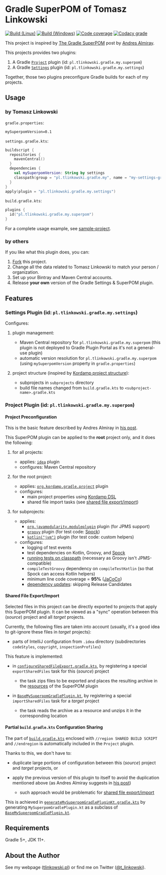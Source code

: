 # Gradle SuperPOM of Tomasz Linkowski

[![Build (Linux)](https://img.shields.io/travis/com/tlinkowski/tlinkowski-superpom/master.svg?logo=linux)](https://travis-ci.com/tlinkowski/tlinkowski-superpom)
[![Build (Windows)](https://img.shields.io/appveyor/ci/tlinkowski/tlinkowski-superpom/master.svg?logo=windows)](https://ci.appveyor.com/project/tlinkowski/tlinkowski-superpom/branch/master)
[![Code coverage](https://img.shields.io/codecov/c/github/tlinkowski/tlinkowski-superpom.svg)](https://codecov.io/gh/tlinkowski/tlinkowski-superpom)
[![Codacy grade](https://img.shields.io/codacy/grade/81a0cef956a34083accd2f8e401a66de.svg)](https://app.codacy.com/project/tlinkowski/tlinkowski-superpom/dashboard)

This project is inspired by [The Gradle SuperPOM](http://andresalmiray.com/the-gradle-superpom/) post by
[Andres Almiray](https://twitter.com/aalmiray).

This projects provides two plugins:

1. A Gradle [`Project`](https://docs.gradle.org/current/javadoc/org/gradle/api/Project.html) plugin (id: `pl.tlinkowski.gradle.my.superpom`)
2. A Gradle [`Settings`](https://docs.gradle.org/current/javadoc/org/gradle/api/initialization/Settings.html) plugin (id: `pl.tlinkowski.gradle.my.settings`)

Together, those two plugins preconfigure Gradle builds for each of my projects.

## Usage

### by Tomasz Linkowski

`gradle.properties`:

```properties
mySuperpomVersion=0.1
```

`settings.gradle.kts`:

```kotlin
buildscript {
  repositories {
    mavenCentral()
  }
  dependencies {
    val mySuperpomVersion: String by settings
    classpath(group = "pl.tlinkowski.gradle.my", name = "my-settings-gradle-plugin", version = mySuperpomVersion)
  }
}
apply(plugin = "pl.tlinkowski.gradle.my.settings")
```

`build.gradle.kts`:

```kotlin
plugins {
  id("pl.tlinkowski.gradle.my.superpom")
}
```

For a complete usage example, see [sample-project](test-data/sample-project).

### by others

If you like what this plugin does, you can:

1. [Fork](https://github.com/tlinkowski/tlinkowski-superpom/fork) this project.
2. Change all the data related to Tomasz Linkowski to match your person / organization.
3. Set up your Bintray and Maven Central accounts.
4. Release **your own** version of the Gradle Settings & SuperPOM plugin.

## Features

### Settings Plugin (id: `pl.tlinkowski.gradle.my.settings`)

Configures:

1. plugin management:
    - Maven Central repository for `pl.tlinkowski.gradle.my.superpom` (this plugin is not deployed to Gradle Plugin Portal as it's not a general-use plugin)
    - automatic version resolution for `pl.tlinkowski.gradle.my.superpom` (using `mySuperpomVersion` property in `gradle.properties`)

2. project structure (inspired by [Kordamp project structure](https://aalmiray.github.io/kordamp-gradle-plugins/#_project_structure)):
    - subprojects in `subprojects` directory
    - build file names changed from `build.gradle.kts` to `<subproject-name>.gradle.kts`

### Project Plugin (id: `pl.tlinkowski.gradle.my.superpom`)

#### Project Preconfiguration

This is the basic feature described by Andres Almiray in [his post](http://andresalmiray.com/the-gradle-superpom/).

This SuperPOM plugin can be applied to the **root** project only, and it does the following:

1. for all projects:
    - applies: [`idea`](https://docs.gradle.org/current/userguide/idea_plugin.html) plugin
    - configures: Maven Central repository

2. for the root project:
    - applies: [`org.kordamp.gradle.project`](https://aalmiray.github.io/kordamp-gradle-plugins/#_org_kordamp_gradle_project) plugin
    - configures:
      - main project properties using [Kordamp DSL](https://aalmiray.github.io/kordamp-gradle-plugins/#_org_kordamp_gradle_base_dsl)
      - shared file import tasks (see [shared file export/import](#shared-file-exportimport))

3. for subprojects:
    - applies:
      - [`org.javamodularity.moduleplugin`](https://github.com/java9-modularity/gradle-modules-plugin) plugin
        (for JPMS support)
      - [`groovy`](https://docs.gradle.org/current/userguide/groovy_plugin.html) plugin
         (for test code: [Spock](http://spockframework.org/))
      - [`kotlin("jvm")`](https://kotlinlang.org/docs/reference/using-gradle.html) plugin
        (for test code: custom helpers)
    - configures:
      - logging of test events
      - test dependencies on Kotlin, Groovy, and [Spock](http://spockframework.org/)
      - [running tests on classpath](https://github.com/java9-modularity/gradle-modules-plugin#fall-back-to-classpath-mode) (necessary as Groovy isn't JPMS-compatible)
      - `compileTestGroovy` dependency on `compileTestKotlin` (so that Spock can access Kotlin helpers)
      - minimum line code coverage = **95%** ([JaCoCo](https://www.jacoco.org/jacoco/))
      - [dependency updates](https://github.com/ben-manes/gradle-versions-plugin): skipping Release Candidates

#### Shared File Export/Import

Selected files in this project can be directly exported to projects that apply this SuperPOM plugin. It can be viewed
as a "sync" operation between this (*source*) project and all *target* projects.

Currently, the following files are taken into account (usually, it's a good idea to git-ignore these files in *target* projects):

- parts of IntelliJ configuration from `.idea` directory
  (subdirectories `codeStyles`, `copyright`, `inspectionProfiles`)

This feature is implemented:

- in [`configureSharedFileExport.gradle.kts`](subprojects/my-superpom-gradle-plugin/gradle/configureSharedFileExport.gradle.kts),
  by registering a special `exportSharedFiles` task for this (*source*) project
  - the task zips files to be exported and places the resulting archive in the
    [resources](subprojects/my-superpom-gradle-plugin/src/main/resources) of the SuperPOM plugin

- in [`BaseMySuperpomGradlePlugin.kt`](subprojects/my-superpom-gradle-plugin/src/main/kotlin/pl/tlinkowski/gradle/my/superpom/BaseMySuperpomGradlePlugin.kt),
  by registering a special `importSharedFiles` task for a *target* project
  - the task reads the archive as a resource and unzips it in the corresponding location

#### Partial `build.gradle.kts` Configuration Sharing

The part of [`build.gradle.kts`](build.gradle.kts) enclosed with `//region SHARED BUILD SCRIPT` and `//endregion`
is automatically included in the `Project` plugin.

Thanks to this, we don't have to:

- duplicate large portions of configuration between this (*source*) project and *target* projects, or

- apply the previous version of this plugin to itself to avoid the duplication mentioned above (as Andres Almiray suggests in
  [his post](http://andresalmiray.com/the-gradle-superpom/))
  - such approach would be problematic for [shared file export/import](#shared-file-exportimport)

This is achieved in
[`generateMySuperpomGradlePluginKt.gradle.kts`](subprojects/my-superpom-gradle-plugin/gradle/generateMySuperpomGradlePluginKt.gradle.kts)
by generating `MySuperpomGradlePlugin.kt` as a subclass of
[`BaseMySuperpomGradlePlugin.kt`](subprojects/my-superpom-gradle-plugin/src/main/kotlin/pl/tlinkowski/gradle/my/superpom/BaseMySuperpomGradlePlugin.kt).

## Requirements

Gradle 5+, JDK 11+.

## About the Author

See my webpage ([tlinkowski.pl](https://tlinkowski.pl/)) or find me on Twitter ([@t_linkowski](https://twitter.com/t_linkowski)).
